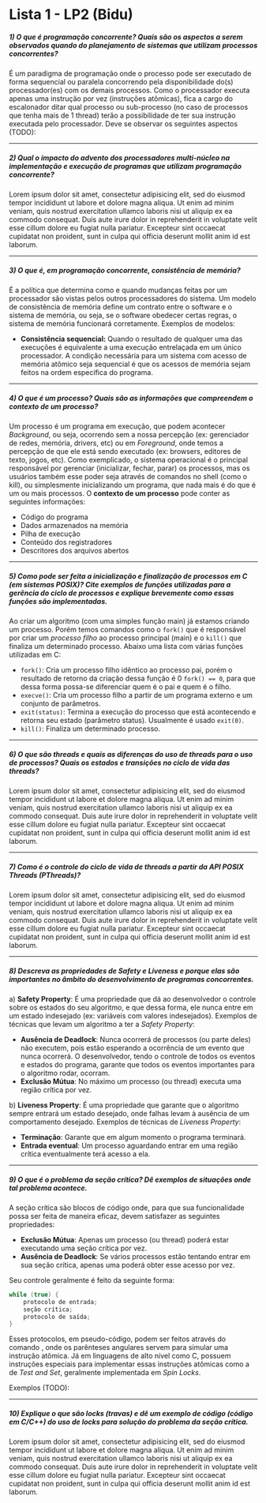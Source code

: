 # Lista 1 - LP2 (Bidu)

##### 1) O que é programação concorrente? Quais são os aspectos a serem observados	quando do planejamento de sistemas que utilizam	processos concorrentes?
É um paradigma de programação onde o processo pode ser executado de forma sequencial ou paralela concorrendo pela disponibilidade do(s) processador(es) com os demais processos. Como o processador executa apenas uma instrução por vez (instruções atômicas), fica a cargo do escalonador ditar qual processo ou sub-processo (no caso de processos que tenha mais de 1 thread) terão a possibilidade de ter sua instrução executada pelo processador.
Deve se observar os seguintes aspectos (TODO):
____

##### 2) Qual o impacto do advento dos processadores multi-núcleo na implementação e execução de programas que utilizam programação concorrente?
Lorem ipsum dolor sit amet, consectetur adipisicing elit, sed do eiusmod tempor incididunt ut labore et dolore magna aliqua. Ut enim ad minim veniam, quis nostrud exercitation ullamco laboris nisi ut aliquip ex ea commodo consequat. Duis aute irure dolor in reprehenderit in voluptate velit esse cillum dolore eu fugiat nulla pariatur. Excepteur sint occaecat cupidatat non proident, sunt in culpa qui officia deserunt mollit anim id est laborum.
____

##### 3) O que é, em programação concorrente, consistência de memória?
É a política que determina como e quando mudanças feitas por um processador são vistas pelos outros processadores do sistema. Um modelo de consistência de memória define um contrato entre o software e o sistema de memória, ou seja, se o software obedecer certas regras, o sistema de memória funcionará corretamente.
Exemplos de modelos:
- **Consistência sequencial:** Quando o resultado de qualquer uma das execuções é equivalente a uma execução entrelaçada em um único processador. A condição necessária para um sistema com acesso de memória atômico seja sequencial é que os acessos de memória sejam feitos na ordem específica do programa.
____

##### 4) O que é um processo? Quais são as informações que compreendem o contexto de um processo?
Um processo é um programa em execução, que podem acontecer _Background_, ou seja, ocorrendo sem a nossa percepção (ex: gerenciador de redes, memória, drivers, etc) ou em _Foreground_, onde temos a percepção de que ele está sendo executado (ex: browsers, editores de texto, jogos, etc). Como exemplicado, o sistema operacional é o principal responsável por gerenciar (inicializar, fechar, parar) os processos, mas os usuários também esse poder seja através de comandos no shell (como o kill), ou simplesmente inicializando um programa, que nada mais é do que é um ou mais processos.
O **contexto de um processo** pode conter as seguintes informações:
- Código do programa
- Dados armazenados na memória
- Pilha de execução
- Conteúdo dos registradores
- Descritores dos arquivos abertos
____

##### 5) Como pode ser feita	a	inicialização	e finalização de processos em C	(em sistemas POSIX)? Cite exemplos de funções utilizadas para a gerência do ciclo de processos e explique brevemente como essas funções são implementadas.
Ao criar um algoritmo (com uma simples função main) já estamos criando um processo. Porém temos comandos como o ```fork()``` que é responsável por criar um _processo filho_ ao processo principal (main) e o ```kill()``` que finaliza um determinado processo. Abaixo uma lista com várias funções utilizadas em C:
- ```fork()```: Cria um processo filho idêntico ao processo pai, porém o resultado de retorno da criação dessa função é 0 ```fork() == 0```, para que dessa forma possa-se diferenciar quem é o pai e quem é o filho.
- ```execve()```: Cria um processo filho a partir de um programa externo e um conjunto de parâmetros.
- ```exit(status)```: Termina a execução do processo que está acontecendo e retorna seu estado (parâmetro status). Usualmente é usado ```exit(0)```.
- ```kill()```: Finaliza um determinado processo.
____

##### 6) O que são threads e quais as diferenças do uso de threads para o uso de processos? Quais os estados e transições no ciclo de vida das threads?
Lorem ipsum dolor sit amet, consectetur adipisicing elit, sed do eiusmod tempor incididunt ut labore et dolore magna aliqua. Ut enim ad minim veniam, quis nostrud exercitation ullamco laboris nisi ut aliquip ex ea commodo consequat. Duis aute irure dolor in reprehenderit in voluptate velit esse cillum dolore eu fugiat nulla pariatur. Excepteur sint occaecat cupidatat non proident, sunt in culpa qui officia deserunt mollit anim id est laborum.
____

##### 7) Como é o controle do ciclo de vida de threads a partir da API POSIX Threads (PThreads)?
Lorem ipsum dolor sit amet, consectetur adipisicing elit, sed do eiusmod tempor incididunt ut labore et dolore magna aliqua. Ut enim ad minim veniam, quis nostrud exercitation ullamco laboris nisi ut aliquip ex ea commodo consequat. Duis aute irure dolor in reprehenderit in voluptate velit esse cillum dolore eu fugiat nulla pariatur. Excepteur sint occaecat cupidatat non proident, sunt in culpa qui officia deserunt mollit anim id est laborum.
____

##### 8) Descreva as propriedades de Safety e Liveness e porque elas são importantes no âmbito do desenvolvimento de programas concorrentes.
a) **Safety Property**: É uma propriedade que dá ao desenvolvedor o controle sobre os estados do seu algoritmo, e que dessa forma, ele nunca entre em um estado indesejado (ex: variáveis com valores indesejados). Exemplos de técnicas que levam um algoritmo a ter a _Safety Property_:
- **Ausência de Deadlock**: Nunca ocorrerá de processos (ou parte deles) não executem, pois estão esperando a ocorrência de um evento que nunca ocorrerá. O desenvolvedor, tendo o controle de todos os eventos e estados do programa, garante que todos os eventos importantes para o algoritmo rodar, ocorram.
- **Exclusão Mútua**: No máximo um processo (ou thread) executa uma região crítica por vez.

b) **Liveness Property**: É uma propriedade que garante que o algoritmo sempre entrará um estado desejado, onde falhas levam à ausência de um comportamento desejado. Exemplos de técnicas de _Liveness Property_:
- **Terminação**: Garante que em algum momento o programa terminará.
- **Entrada eventual**: Um processo aguardando entrar em uma região crítica eventualmente terá acesso a ela.
____

##### 9)  O  que  é  o  problema  da  seção  crítica?  Dê  exemplos  de  situações  onde  tal  problema acontece.
A seção crítica são blocos de código onde, para que sua funcionalidade possa ser feita de maneira eficaz, devem satisfazer as seguintes propriedades:
- **Exclusão Mútua**: Apenas um processo (ou thread) poderá estar executando uma seção crítica por vez.
- **Ausência de Deadlock**: Se vários processos estão tentando entrar em sua seção crítica, apenas uma poderá obter esse acesso por vez.

Seu controle geralmente é feito da seguinte forma:
```c
while (true) {
    protocolo de entrada;
    seção crítica;
    protocolo de saída;
}
```
Esses protocolos, em pseudo-código, podem ser feitos através do comando <await>, onde os parênteses angulares servem para simular uma instrução atômica. Já em linguagens de alto nível como C, possuem instruções especiais para implementar essas instruções atômicas como a de _Test and Set_, geralmente implementada em _Spin Locks_.

Exemplos (TODO):
____

##### 10) Explique o que são locks (travas) e dê um exemplo de código (código em C/C++) do uso de locks para solução do problema da seção	crítica.
Lorem ipsum dolor sit amet, consectetur adipisicing elit, sed do eiusmod tempor incididunt ut labore et dolore magna aliqua. Ut enim ad minim veniam, quis nostrud exercitation ullamco laboris nisi ut aliquip ex ea commodo consequat. Duis aute irure dolor in reprehenderit in voluptate velit esse cillum dolore eu fugiat nulla pariatur. Excepteur sint occaecat cupidatat non proident, sunt in culpa qui officia deserunt mollit anim id est laborum.
